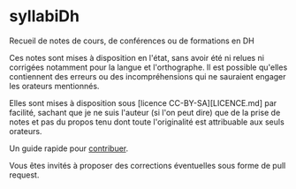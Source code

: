 syllabiDh
=========

Recueil de notes de cours, de conférences ou de formations en DH

Ces notes sont mises à disposition en l'état, sans avoir été ni relues ni corrigées notamment pour la langue et l'orthographe. Il est possible qu'elles contiennent des erreurs ou des incompréhensions qui ne sauraient engager les orateurs mentionnés.

Elles sont mises à disposition sous [licence CC-BY-SA][LICENCE.md] par facilité, sachant que je ne suis l'auteur (si l'on peut dire) que de la prise de notes et pas du propos tenu dont toute l'originalité est attribuable aux seuls orateurs.

Un guide rapide pour [contribuer](https://github.com/publicarchitectura/syllabiDh/blob/master/CONTRIBUTE.md).

Vous êtes invités à proposer des corrections éventuelles sous forme de pull request.

